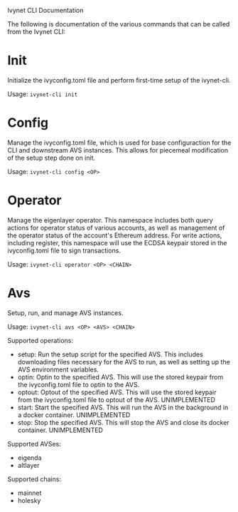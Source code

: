 Ivynet CLI Documentation

The following is documentation of the various commands that can be called from the Ivynet CLI:

# Init

Initialize the ivyconfig.toml file and perform first-time setup of the ivynet-cli.

Usage:
`ivynet-cli init`

# Config

Manage the ivyconfig.toml file, which is used for base configuraction for the CLI and downstream AVS instances. This allows for piecemeal modification of the setup step done on init.

Usage:
`ivynet-cli config <OP>`

# Operator

Manage the eigenlayer operator. This namespace includes both query actions for operator status of various accounts, as well as management of the operator status of the account's Ethereum address. For write actions, including register, this namespace will use the ECDSA keypair stored in the ivyconfig.toml file to sign transactions.

Usage: 
`ivynet-cli operator <OP> <CHAIN>`

# Avs

Setup, run, and manage AVS instances. 

Usage: 
`ivynet-cli avs <OP> <AVS> <CHAIN>`

Supported operations:
- setup: Run the setup script for the specified AVS. This includes downloading files necessary for the AVS to run, as well as setting up the AVS environment variables.
- optin: Optin to the specified AVS. This will use the stored keypair from the ivyconfig.toml file to optin to the AVS.
- optout: Optout of the specified AVS. This will use the stored keypair from the ivyconfig.toml file to optout of the AVS. UNIMPLEMENTED
- start: Start the specified AVS. This will run the AVS in the background in a docker container. UNIMPLEMENTED
- stop: Stop the specified AVS. This will stop the AVS and close its docker container. UNIMPLEMENTED

Supported AVSes:
- eigenda
- altlayer

Supported chains:
- mainnet
- holesky


